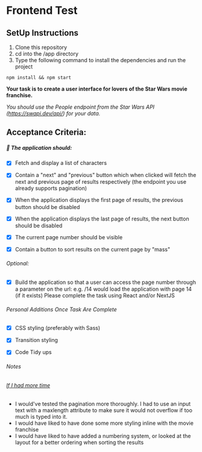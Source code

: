 # Frontend Test

## SetUp Instructions
1. Clone this repository
2. cd into the /app directory
3. Type the following command to install the dependencies and run the project
````
npm install && npm start
````

**​Your task is to create a user interface for lovers of the Star Wars movie franchise.**

_You should use the People endpoint from the Star Wars API (https://swapi.dev/api/) for your data._

## Acceptance Criteria: ##

##### :wrench: The application should: #####

- [x] Fetch and display a list of characters
- [x] Contain a "next" and "previous" button which when clicked will fetch the next and previous page of results respectively (the endpoint you use already supports pagination)
- [x] When the application displays the first page of results, the previous button should be disabled
- [x] When the application displays the last page of results, the next button should be disabled
- [x] The current page number should be visible
- [x] Contain a button to sort results on the current page by "mass"


###### _Optional:_ ######
- [x] Build the application so that a user can access the page number through a parameter on the url: e.g. <domain>/14 would load the application with page 14 (if it exists)
Please complete the task using React and/or NextJS


###### _Personal Additions Once Task Are Complete_ ######
- [x] CSS styling (preferably with Sass)
- [x] Transition styling
- [x] Code Tidy ups


###### _Notes_ ######
###### <ins>_If I had more time_</ins> ######
- I would've tested the pagination more thoroughly. I had to use an input text with a maxlength attribute to make sure it would not overflow if too much is typed into it.
- I would have liked to have done some more styling inline with the movie franchise
- I would have liked to have added a numbering system, or looked at the layout for a better ordering when sorting the results